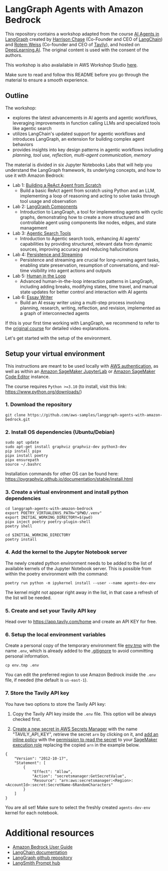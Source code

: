 # LangGraph Agents with Amazon Bedrock

This repository contains a workshop adapted from the course [AI Agents in LangGraph](https://www.deeplearning.ai/short-courses/ai-agents-in-langgraph/) 
created by [Harrison Chase](https://www.linkedin.com/in/harrison-chase-961287118) (Co-Founder and CEO of [LangChain](https://www.langchain.com/)) and [Rotem Weiss](https://www.linkedin.com/in/rotem-weiss) (Co-founder and CEO of [Tavily](https://tavily.com/)), and hosted on [DeepLearning.AI](https://www.deeplearning.ai/).
The original content is used with the consent of the authors.

This workshop is also avalailable in AWS Workshop Studio [here](https://catalog.us-east-1.prod.workshops.aws/workshops/9bc28f51-d7c3-468b-ba41-72667f3273f1/en-US).

Make sure to read and follow this README before you go through the material to ensure a smooth experience.

## Outline

The workshop:
- explores the latest advancements in AI agents and agentic workflows, leveraging improvements in function calling LLMs and specialized tools like agentic search
- utilizes LangChain's updated support for agentic workflows and introduces LangGraph, an extension for building complex agent behaviors
- provides insights into key design patterns in agentic workflows including *planning, tool use, reflection, multi-agent communication, memory*

The material is divided in six Jupyter Notebooks Labs that will help you understand the LangGraph framework, its underlying concepts, and how to use it with Amazon Bedrock:

- Lab 1: [Building a ReAct Agent from Scratch](Lab_1/)
    - Build a basic ReAct agent from scratch using Python and an LLM, implementing a loop of reasoning and acting to solve tasks through tool usage and observation
- Lab 2: [LangGraph Components](Lab_2/)
    - Introduction to LangGraph, a tool for implementing agents with cyclic graphs, demonstrating how to create a more structured and controllable agent using components like nodes, edges, and state management
- Lab 3: [Agentic Search Tools](Lab_3/)
    - Introduction to Agentic search tools, enhancing AI agents' capabilities by providing structured, relevant data from dynamic sources, improving accuracy and reducing hallucinations
- Lab 4: [Persistence and Streaming](Lab_4/)
    - Persistence and streaming are crucial for long-running agent tasks, enabling state preservation, resumption of conversations, and real-time visibility into agent actions and outputs
- Lab 5: [Human in the Loop](Lab_5/)
    - Advanced human-in-the-loop interaction patterns in LangGraph, including adding breaks, modifying states, time travel, and manual state updates for better control and interaction with AI agents
- Lab 6: [Essay Writer](Lab_6/)
    - Build an AI essay writer using a multi-step process involving planning, research, writing, reflection, and revision, implemented as a graph of interconnected agents

If this is your first time working with LangGraph, we recommend to refer to the [original course](https://www.deeplearning.ai/short-courses/ai-agents-in-langgraph/) for detailed video explanations.

Let's get started with the setup of the environment.

## Setup your virtual environment

This instructions are meant to be used locally with [AWS authentication](https://docs.aws.amazon.com/cli/v1/userguide/cli-authentication-short-term.html), as well as within an [Amazon SageMaker JupyterLab](https://docs.aws.amazon.com/sagemaker/latest/dg/studio-updated-jl.html) or [Amazon SageMaker Code Editor](https://docs.aws.amazon.com/sagemaker/latest/dg/code-editor.html) instance.

The course requires `Python >=3.10` (to install, visit this link: https://www.python.org/downloads/)

### 1. Download the repository

```
git clone https://github.com/aws-samples/langgraph-agents-with-amazon-bedrock.git
```

### 2. Install OS dependencies (Ubuntu/Debian)

```
sudo apt update
sudo apt-get install graphviz graphviz-dev python3-dev
pip install pipx
pipx install poetry
pipx ensurepath
source ~/.bashrc
```

Installation commands for other OS can be found here: https://pygraphviz.github.io/documentation/stable/install.html

### 3. Create a virtual environment and install python dependencies

```
cd langgraph-agents-with-amazon-bedrock
export POETRY_VIRTUALENVS_PATH="$PWD/.venv"
export INITIAL_WORKING_DIRECTORY=$(pwd)
pipx inject poetry poetry-plugin-shell
poetry shell
```

```
cd $INITIAL_WORKING_DIRECTORY
poetry install
```

### 4. Add the kernel to the Jupyter Notebook server
The newly created python environment needs to be added to the list of available kernels of the Jupyter Notebook server.
This is possible from within the poetry environment with the command:
```
poetry run python -m ipykernel install --user --name agents-dev-env
```
The kernel might not appear right away in the list, in that case a refresh of the list will be needed.

### 5. Create and set your Tavily API key

Head over to https://app.tavily.com/home and create an API KEY for free. 

### 6. Setup the local environment variables

Create a personal copy of the temporary environment file [env.tmp](env.tmp) with the name `.env`, which is already added to the [.gitignore](.gitignore) to avoid committing personal information.
```
cp env.tmp .env
```
You can edit the preferred region to use Amazon Bedrock inside the `.env` file, if needed (the default is `us-east-1`).

### 7. Store the Tavily API key
You have two options to store the Tavily API key: 

1. Copy the Tavily API key inside the `.env` file. This option will be always checked first.

2. [Create a new secret in AWS Secrets Manager](https://docs.aws.amazon.com/secretsmanager/latest/userguide/create_secret.html) with the name "TAVILY_API_KEY", retrieve the secret `arn` by clicking on it, and [add an inline policy](https://docs.aws.amazon.com/IAM/latest/UserGuide/access_policies_manage-attach-detach.html#add-policies-console) with the [permission to read the secret](https://docs.aws.amazon.com/secretsmanager/latest/userguide/auth-and-access_examples.html#auth-and-access_examples_read) to your [SageMaker execution role](https://docs.aws.amazon.com/sagemaker/latest/dg/domain-user-profile-view-describe.html) replacing the copied `arn` in the example below.
```
{
    "Version": "2012-10-17",
    "Statement": [
        {
            "Effect": "Allow",
            "Action": "secretsmanager:GetSecretValue",
            "Resource": "arn:aws:secretsmanager:<Region>:<AccountId>:secret:SecretName-6RandomCharacters"
        }
    ]
}
```

You are all set! Make sure to select the freshly created `agents-dev-env` kernel for each notebook.

# Additional resources

- [Amazon Bedrock User Guide](https://docs.aws.amazon.com/bedrock/latest/userguide/what-is-bedrock.html)
- [LangChain documentation](https://python.langchain.com/v0.2/docs/introduction/)
- [LangGraph github repository](https://github.com/langchain-ai/langgraph)
- [LangSmith Prompt hub](https://smith.langchain.com/hub)

